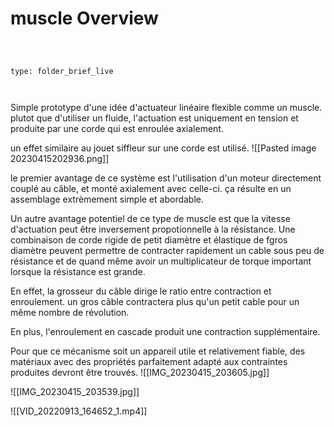 # muscle Overview

 

```ccard

type: folder_brief_live

```



Simple prototype d'une idée d'actuateur linéaire flexible comme un muscle. plutot que d'utiliser un fluide, l'actuation est uniquement en tension et produite par une corde qui est enroulée axialement. 



un effet similaire au jouet siffleur sur une corde est utilisé. ![[Pasted image 20230415202936.png]]

le premier avantage de ce système est l'utilisation d'un moteur directement couplé au câble, et monté axialement avec celle-ci. ça résulte en un assemblage extrèmement simple et abordable.

Un  autre avantage potentiel de ce type de muscle est que la vitesse d'actuation peut être inversement propotionnelle à la résistance. Une combinaison de corde rigide de petit diamètre et élastique de fgros diamètre peuvent permettre de contracter rapidement un cable sous peu de résistance et de quand même avoir un multiplicateur de torque important lorsque la résistance est grande.  

En effet, la grosseur du câble dirige le ratio entre contraction et enroulement. un gros câble contractera plus qu'un petit cable pour un même nombre de révolution. 

En plus, l'enroulement en cascade produit une contraction supplémentaire.



Pour que ce mécanisme soit un appareil utile et relativement fiable, des matériaux avec des propriétés parfaitement adapté aux contraintes produites devront être trouvés. ![[IMG_20230415_203605.jpg]]



![[IMG_20230415_203539.jpg]]









![[VID_20220913_164652_1.mp4]]